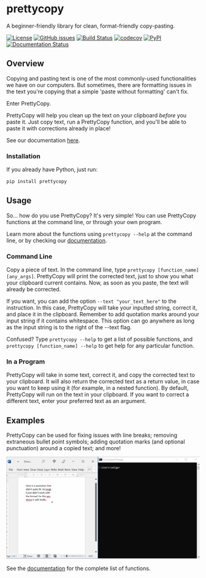 # prettycopy
A beginner-friendly library for clean, format-friendly copy-pasting.

[![License](https://img.shields.io/github/license/hippothebrave/prettycopy)](https://github.com/hippothebrave/prettycopy/blob/main/LICENSE)
[![GitHub issues](https://img.shields.io/github/issues/hippothebrave/prettycopy)](https://github.com/hippothebrave/prettycopy/issues)
[![Build Status](https://github.com/hippothebrave/prettycopy/workflows/Build%20Status/badge.svg?branch=main)](https://github.com/hippothebrave/prettycopy/actions?query=workflow%3A%22Build+Status%22)
[![codecov](https://codecov.io/gh/hippothebrave/prettycopy/branch/main/graph/badge.svg)](https://codecov.io/gh/hippothebrave/prettycopy)
[![PyPI](https://img.shields.io/pypi/v/prettycopy)](https://pypi.org/project/prettycopy/)
[![Documentation Status](https://readthedocs.org/projects/prettycopy/badge/?version=latest)](https://prettycopy.readthedocs.io/en/latest/?badge=latest)

## Overview
Copying and pasting text is one of the most commonly-used functionalities we have on our computers. But sometimes, there are formatting issues in the text you're copying that a simple 'paste without formatting' can't fix.

Enter PrettyCopy.

PrettyCopy will help you clean up the text on your clipboard *before* you paste it. Just copy text, run a PrettyCopy function, and you'll be able to paste it with corrections already in place!

See our documentation [here](https://prettycopy.readthedocs.io/en/latest/).

### Installation

If you already have Python, just run:

```bash
pip install prettycopy
```

## Usage

So... how do you use PrettyCopy? It's very simple! You can use PrettyCopy functions at the command line, or through your own program.

Learn more about the functions using `prettycopy --help` at the command line, or by checking our [documentation](https://prettycopy.readthedocs.io/en/latest/).

### Command Line
Copy a piece of text.
In the command line, type `prettycopy [function_name] [any_args]`. 
PrettyCopy will print the corrected text, just to show you what your clipboard current contains. 
Now, as soon as you paste, the text will already be corrected.

If you want, you can add the option `--text "your_text_here"` to the instruction. In this case, PrettyCopy will take your inputted string, correct it, and place it in the clipboard. Remember to add quotation marks around your input string if it contains whitespace. This option can go anywhere as long as the input string is to the right of the --text flag.

Confused? Type `prettycopy --help` to get a list of possible functions, and `prettycopy [function_name] --help` to get help for any particular function.

### In a Program
PrettyCopy will take in some text, correct it, and copy the corrected text to your clipboard. It will also return the corrected text as a return value, in case you want to keep using it (for example, in a nested function).
By default, PrettyCopy will run on the text in your clipboard. If you want to correct a different text, enter your preferred text as an argument.

## Examples
PrettyCopy can be used for fixing issues with line breaks; removing extraneous bullet point symbols; adding quotation marks (and optional punctuation) around a copied text; and more! 

![](https://github.com/hippothebrave/prettycopy/blob/main/docs/images/smartcopy_pc.gif)

See the [documentation](https://prettycopy.readthedocs.io/en/latest/) for the complete list of functions.

